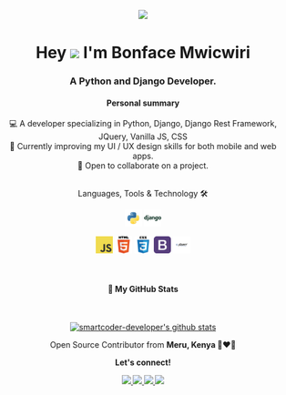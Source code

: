 <div align="center">
<br>

[//]: # (    )
[//]: # (### Hi, I'm Bonface Mwicwiri)

<div id="header" align="center">
  <img src="https://media.giphy.com/media/M9gbBd9nbDrOTu1Mqx/giphy.gif" width="100"/>
</div>

[//]: # (<div id="badges">)

[//]: # (  <a href="https://www.linkedin.com/in/bonface-mwicwiri-0813a6153/">)

[//]: # (    <img src="https://img.shields.io/badge/LinkedIn-blue?style=for-the-badge&logo=linkedin&logoColor=white" alt="LinkedIn Badge"/>)

[//]: # (  </a>)

[//]: # ()
[//]: # ([//]: # &#40;  <a href="your-youtube-URL">&#41;)
[//]: # ()
[//]: # ([//]: # &#40;    <img src="https://img.shields.io/badge/YouTube-red?style=for-the-badge&logo=youtube&logoColor=white" alt="Youtube Badge"/>&#41;)
[//]: # ()
[//]: # ([//]: # &#40;  </a>&#41;)
[//]: # ([//]: # &#40;  <a href="https://twitter.com/bonfacemwicwir2">&#41;)
[//]: # ()
[//]: # ([//]: # &#40;    <img src="https://img.shields.io/badge/Twitter-blue?style=for-the-badge&logo=twitter&logoColor=white" alt="Twitter Badge"/>&#41;)
[//]: # ()
[//]: # ([//]: # &#40;  </a>&#41;)
[//]: # (</div>)

<h1>
  Hey 
  <img src="https://media.giphy.com/media/hvRJCLFzcasrR4ia7z/giphy.gif" width="30px"/>
I'm Bonface Mwicwiri
</h1>

### A Python and Django Developer.

#### Personal summary
💻 A developer specializing in Python, Django, Django Rest Framework, JQuery, Vanilla JS, CSS
<br>
📗 Currently improving my UI / UX design skills for both mobile and web apps.
<br>
🙋‍ Open to collaborate on a project.
<br>
<br>

[//]: # ()
[//]: # (#### Some of the Projects Done:)

[//]: # (🎁 Ecommerce: [Odcen - online store]&#40;https://www.odcen.com/&#41;)

[//]: # (<br>)

[//]: # (💲 Forex informational site: [FinancahHub forex site]&#40;https://financialhubfx.com/&#41;)

[//]: # (<br>)

[//]: # (📰 Blog / Shop: [Banana Imperium]&#40;http://bananaimperium.com/&#41;)


<div align="center">
<p align="center">Languages, Tools & Technology 🛠</p>
<code><img width=30px src="https://raw.githubusercontent.com/github/explore/80688e429a7d4ef2fca1e82350fe8e3517d3494d/topics/python/python.png"></code>
<code><img width=30px src="https://raw.githubusercontent.com/github/explore/80688e429a7d4ef2fca1e82350fe8e3517d3494d/topics/django/django.png"></code>

[//]: # (<code><img width=30px src="https://raw.githubusercontent.com/github/explore/80688e429a7d4ef2fca1e82350fe8e3517d3494d/topics/react/react.png"></code>)
<code><img width=30px src="https://raw.githubusercontent.com/github/explore/80688e429a7d4ef2fca1e82350fe8e3517d3494d/topics/javascript/javascript.png"></code>
<code><img width=30px src="https://raw.githubusercontent.com/github/explore/80688e429a7d4ef2fca1e82350fe8e3517d3494d/topics/html/html.png"></code>
<code><img width=30px src="https://raw.githubusercontent.com/github/explore/80688e429a7d4ef2fca1e82350fe8e3517d3494d/topics/css/css.png"></code>
<code><img width=30px src="https://raw.githubusercontent.com/github/explore/80688e429a7d4ef2fca1e82350fe8e3517d3494d/topics/bootstrap/bootstrap.png"></code>
<code><img width=30px src="https://raw.githubusercontent.com/github/explore/80688e429a7d4ef2fca1e82350fe8e3517d3494d/topics/jquery/jquery.png"></code>

[//]: # (<code><img width=90px src="https://img.shields.io/badge/Adobe%20XD-FF61F6?style=for-the-badge&logo=Adobe%20XD&logoColor=white" /></code>)


</div>

<br>

#### 📝 My GitHub Stats
<br>

[![smartcoder-developer's github stats](https://github-readme-stats.vercel.app/api?username=smartcoder-developer&theme=gotham)](https://github.com/smartcoder-developer/github-readme-stats)


Open Source Contributor from <b>Meru, Kenya<b> 💚❤🖤
    
<p align="center">Let's connect!</p>
<a href="https://twitter.com/bonfacemwicwir2">
    <img src="https://img.shields.io/badge/Twitter-1DA1F2?style=for-the-badge&logo=twitter&logoColor=white" />
</a>

<a href="#">
    <img src="https://img.shields.io/badge/Instagram-E4405F?style=for-the-badge&logo=instagram&logoColor=white" />
</a>

<a href="https://www.linkedin.com/in/bonface-mwicwiri-0813a6153/">
    <img src="https://img.shields.io/badge/linkedin-%230077B5.svg?&style=for-the-badge&logo=linkedin&logoColor=white" />
</a>


<a href="#">
    <img src="https://img.shields.io/badge/Facebook-1877F2?style=for-the-badge&logo=facebook&logoColor=white" />
</a>

</div>

